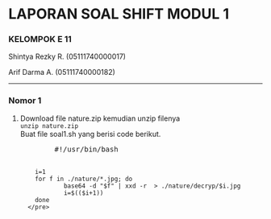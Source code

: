 <h1>LAPORAN SOAL SHIFT MODUL 1</h1>
<div>
  <h3>KELOMPOK E 11</h3>
  <p>Shintya Rezky R. (05111740000017)</p>
  <p> Arif Darma A.   (05111740000182)</p>
</div>

<hr>

<h3>Nomor 1</h3>
<ol>
  <li>
    Download file nature.zip kemudian unzip filenya<br>
      <div>
        <code>unzip nature.zip</code>
      </div>
  </li>
      Buat file soal1.sh yang berisi code berikut.</br>
      <pre>
        #!/usr/bin/bash

        i=1
        for f in ./nature/*.jpg; do
                base64 -d "$f" | xxd -r  > ./nature/decryp/$i.jpg
                i=$(($i+1))
        done
      </pre>
  <li>
    
  </li>
</ol>
  
